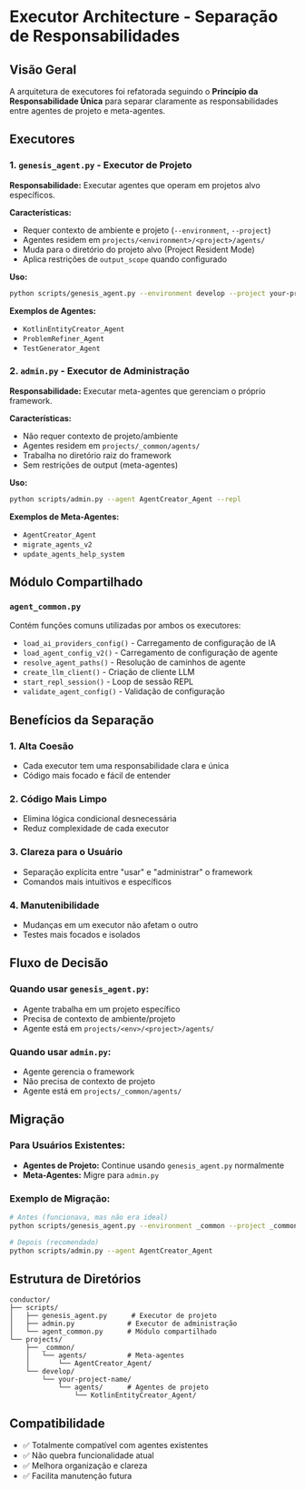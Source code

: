 # Executor Architecture - Separação de Responsabilidades

## Visão Geral

A arquitetura de executores foi refatorada seguindo o **Princípio da Responsabilidade Única** para separar claramente as responsabilidades entre agentes de projeto e meta-agentes.

## Executores

### 1. `genesis_agent.py` - Executor de Projeto

**Responsabilidade:** Executar agentes que operam em projetos alvo específicos.

**Características:**
- Requer contexto de ambiente e projeto (`--environment`, `--project`)
- Agentes residem em `projects/<environment>/<project>/agents/`
- Muda para o diretório do projeto alvo (Project Resident Mode)
- Aplica restrições de `output_scope` quando configurado

**Uso:**
```bash
python scripts/genesis_agent.py --environment develop --project your-project-name --agent KotlinEntityCreator_Agent --repl
```

**Exemplos de Agentes:**
- `KotlinEntityCreator_Agent`
- `ProblemRefiner_Agent`
- `TestGenerator_Agent`

### 2. `admin.py` - Executor de Administração

**Responsabilidade:** Executar meta-agentes que gerenciam o próprio framework.

**Características:**
- Não requer contexto de projeto/ambiente
- Agentes residem em `projects/_common/agents/`
- Trabalha no diretório raiz do framework
- Sem restrições de output (meta-agentes)

**Uso:**
```bash
python scripts/admin.py --agent AgentCreator_Agent --repl
```

**Exemplos de Meta-Agentes:**
- `AgentCreator_Agent`
- `migrate_agents_v2`
- `update_agents_help_system`

## Módulo Compartilhado

### `agent_common.py`

Contém funções comuns utilizadas por ambos os executores:

- `load_ai_providers_config()` - Carregamento de configuração de IA
- `load_agent_config_v2()` - Carregamento de configuração de agente
- `resolve_agent_paths()` - Resolução de caminhos de agente
- `create_llm_client()` - Criação de cliente LLM
- `start_repl_session()` - Loop de sessão REPL
- `validate_agent_config()` - Validação de configuração

## Benefícios da Separação

### 1. Alta Coesão
- Cada executor tem uma responsabilidade clara e única
- Código mais focado e fácil de entender

### 2. Código Mais Limpo
- Elimina lógica condicional desnecessária
- Reduz complexidade de cada executor

### 3. Clareza para o Usuário
- Separação explícita entre "usar" e "administrar" o framework
- Comandos mais intuitivos e específicos

### 4. Manutenibilidade
- Mudanças em um executor não afetam o outro
- Testes mais focados e isolados

## Fluxo de Decisão

### Quando usar `genesis_agent.py`:
- Agente trabalha em um projeto específico
- Precisa de contexto de ambiente/projeto
- Agente está em `projects/<env>/<project>/agents/`

### Quando usar `admin.py`:
- Agente gerencia o framework
- Não precisa de contexto de projeto
- Agente está em `projects/_common/agents/`

## Migração

### Para Usuários Existentes:
- **Agentes de Projeto:** Continue usando `genesis_agent.py` normalmente
- **Meta-Agentes:** Migre para `admin.py`

### Exemplo de Migração:
```bash
# Antes (funcionava, mas não era ideal)
python scripts/genesis_agent.py --environment _common --project _common --agent AgentCreator_Agent

# Depois (recomendado)
python scripts/admin.py --agent AgentCreator_Agent
```

## Estrutura de Diretórios

```
conductor/
├── scripts/
│   ├── genesis_agent.py      # Executor de projeto
│   ├── admin.py             # Executor de administração
│   └── agent_common.py      # Módulo compartilhado
└── projects/
    ├── _common/
    │   └── agents/          # Meta-agentes
    │       └── AgentCreator_Agent/
    └── develop/
        └── your-project-name/
            └── agents/      # Agentes de projeto
                └── KotlinEntityCreator_Agent/
```

## Compatibilidade

- ✅ Totalmente compatível com agentes existentes
- ✅ Não quebra funcionalidade atual
- ✅ Melhora organização e clareza
- ✅ Facilita manutenção futura
